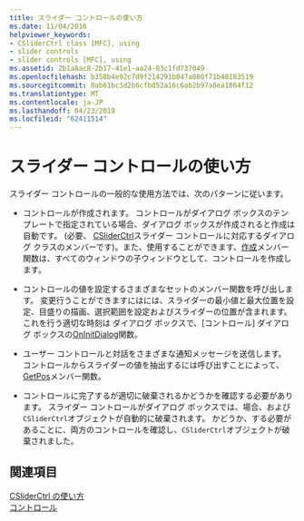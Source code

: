 ```yaml
---
title: スライダー コントロールの使い方
ms.date: 11/04/2016
helpviewer_keywords:
- CSliderCtrl class [MFC], using
- slider controls
- slider controls [MFC], using
ms.assetid: 2b1a8ac8-2b17-41e1-aa24-83c1fd737049
ms.openlocfilehash: b358b4e92c7d9f214291b047a080f71b48183519
ms.sourcegitcommit: 0ab61bc3d2b6cfbd52a16c6ab2b97a8ea1864f12
ms.translationtype: MT
ms.contentlocale: ja-JP
ms.lasthandoff: 04/23/2019
ms.locfileid: "62411514"
---
```

# <a name="using-slider-controls"></a>スライダー コントロールの使い方

スライダー コントロールの一般的な使用方法では、次のパターンに従います。

- コントロールが作成されます。 コントロールがダイアログ ボックスのテンプレートで指定されている場合、ダイアログ ボックスが作成されると作成は自動です。 (必要、 [CSliderCtrl](../mfc/reference/csliderctrl-class.md)スライダー コントロールに対応するダイアログ クラスのメンバーです)。また、使用することができます、[作成](../mfc/reference/csliderctrl-class.md#create)メンバー関数は、すべてのウィンドウの子ウィンドウとして、コントロールを作成します。

- コントロールの値を設定するさまざまなセットのメンバー関数を呼び出します。 変更行うことができますにはには、スライダーの最小値と最大位置を設定、目盛りの描画、選択範囲を設定およびスライダーの位置が含まれます。 これを行う適切な時刻は ダイアログ ボックスで、[コントロール] ダイアログ ボックスの[OnInitDialog](../mfc/reference/cdialog-class.md#oninitdialog)関数。

- ユーザー コントロールと対話をさまざまな通知メッセージを送信します。 コントロールからスライダーの値を抽出するには呼び出すことによって、 [GetPos](../mfc/reference/csliderctrl-class.md#getpos)メンバー関数。

- コントロールに完了するが適切に破棄されるかどうかを確認する必要があります。 スライダー コントロールがダイアログ ボックスでは、場合、および`CSliderCtrl`オブジェクトが自動的に破棄されます。 かどうか、する必要があることに、両方のコントロールを確認し、`CSliderCtrl`オブジェクトが破棄されました。

## <a name="see-also"></a>関連項目

[CSliderCtrl の使い方](../mfc/using-csliderctrl.md)<br/>
[コントロール](../mfc/controls-mfc.md)
